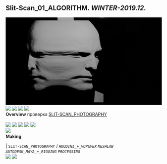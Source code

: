 
## Slit-Scan_01_ALGORITHM. _WINTER-2019.12._
![Slit-Scan_01_ALGORITHM](/100.jpg)<a href="https://ewwgene.github.io/https://ewwgene.github.io/Slit-Scan_01_ALGORITHM/110.jpg"><img src="https://ewwgene.github.io/https://ewwgene.github.io/Slit-Scan_01_ALGORITHM/110.jpg" height="100"></a> <a href="https://ewwgene.github.io/https://ewwgene.github.io/Slit-Scan_01_ALGORITHM/111.jpg"><img src="https://ewwgene.github.io/https://ewwgene.github.io/Slit-Scan_01_ALGORITHM/111.jpg" height="100"></a> <a href="https://ewwgene.github.io/https://ewwgene.github.io/Slit-Scan_01_ALGORITHM/113.jpg"><img src="https://ewwgene.github.io/https://ewwgene.github.io/Slit-Scan_01_ALGORITHM/113.jpg" height="100"></a> <a href="https://ewwgene.github.io/https://ewwgene.github.io/Slit-Scan_01_ALGORITHM/115.jpg"><img src="https://ewwgene.github.io/https://ewwgene.github.io/Slit-Scan_01_ALGORITHM/115.jpg" height="100"></a> 
<br>
**Overview**
 проверка [SLIT-SCAN_PHOTOGRAPHY](https://en.wikipedia.org/wiki/Slit-scan_photography)
<br><br>
<a href="https://ewwgene.github.io/https://ewwgene.github.io/Slit-Scan_01_ALGORITHM/Making/303.jpg"><img src="https://ewwgene.github.io/https://ewwgene.github.io/Slit-Scan_01_ALGORITHM/Making/303.jpg" height="100"></a> <a href="https://ewwgene.github.io/https://ewwgene.github.io/Slit-Scan_01_ALGORITHM/Making/305.jpg"><img src="https://ewwgene.github.io/https://ewwgene.github.io/Slit-Scan_01_ALGORITHM/Making/305.jpg" height="100"></a> <a href="https://ewwgene.github.io/https://ewwgene.github.io/Slit-Scan_01_ALGORITHM/Making/306.jpg"><img src="https://ewwgene.github.io/https://ewwgene.github.io/Slit-Scan_01_ALGORITHM/Making/306.jpg" height="100"></a> <a href="https://ewwgene.github.io/https://ewwgene.github.io/Slit-Scan_01_ALGORITHM/Making/307.jpg"><img src="https://ewwgene.github.io/https://ewwgene.github.io/Slit-Scan_01_ALGORITHM/Making/307.jpg" height="100"></a> <a href="https://ewwgene.github.io/https://ewwgene.github.io/Slit-Scan_01_ALGORITHM/Making/309.jpg"><img src="https://ewwgene.github.io/https://ewwgene.github.io/Slit-Scan_01_ALGORITHM/Making/309.jpg" height="100"></a> <br><a href="https://ewwgene.github.io/https://ewwgene.github.io/Slit-Scan_01_ALGORITHM/Making/400h250.gif"><img src="https://ewwgene.github.io/https://ewwgene.github.io/Slit-Scan_01_ALGORITHM/Making/400h250.gif" height="250"></a> <br>
**Making**

|
`SLIT-SCAN_PHOTOGRAPHY` 
/
_`HOUDINI_+_VOP&VEX`_ _`MESHLAB`_ _`AUTODESK_MAYA_+_RIGGING`_ _`PROCESSING`_ 
<br>
<a href="https://ewwgene.github.io/https://ewwgene.github.io/Slit-Scan_01_ALGORITHM/304.jpg"><img src="https://ewwgene.github.io/https://ewwgene.github.io/Slit-Scan_01_ALGORITHM/304.jpg" height="100"></a> <a href="https://ewwgene.github.io/https://ewwgene.github.io/Slit-Scan_01_ALGORITHM/305.jpg"><img src="https://ewwgene.github.io/https://ewwgene.github.io/Slit-Scan_01_ALGORITHM/305.jpg" height="100"></a> 
<br>

